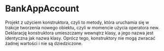 # BankAppAccount
Projekt z użyciem konstruktora, czyli to metody, która uruchamia się w trakcje tworzenia nowego obiektu, czyli w momencie użycia operatora new. Deklarację konstruktora umieszczamy wewnątrz klasy, a jego nazwa jest identyczna jak nazwa klasy. 
Oprócz tego, konstruktory nie mogą zwracać żadnej wartości i nie są dziedziczone. 
